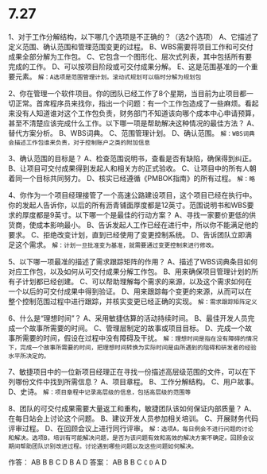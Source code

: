# 7.27

1、对于工作分解结构，以下哪几个选项是不正确的？（选2个选项）
A、它描述了定义范围、确认范围和管理范围变更的过程。
B、WBS需要将项目工作和可交付成果全部分解为工作包。
C、它包含一个图形化、层次式列表，其中包括所有要完成的工作。
D、可以按项目阶段或可交付成果分解。
E、这是范围基准的一个重要元素。
`解：A选项是范围管理计划。滚动式规划可以临时分解为规划包`

2、你在管理一个软件项目。你的团队已经工作了8个星期，当目前为止项目都一切正常。首席程序员来找你，指出一个问题：有一个工作包造成了一些麻烦。看起来没有人知道谁对这个工作包负责，财务部门不知道该向哪个成本中心申请预算，甚至不清楚应该完成什么工作。以下哪一项是帮助解决这种情况的最佳方法？
A、替代方案分析。
B、WBS词典。
C、范围管理计划。
D、确认范围。
`解：WBS词典会描述工作包谁来负责，对于控制账户之类的附加信息`

3、确认范围的目标是？
A、检查范围说明书，查看是否有缺陷，确保得到纠正。
B、让项目可交付成果得到发起人和相关方的正式验收。
C、让项目中的所有人朝着同一个目标共同努力。
D、核实已经遵循《PMBOK指南》的所有过程。
`解：略`

4、你作为一个项目经理接管了一个高速公路建设项目，这个项目已经在执行中。你的发起人告诉你，以后的所有沥青铺面厚度都是12英寸。范围说明书和WBS要求的厚度都是9英寸。以下哪一个是最佳的行动方案？
A、寻找一家要价更低的供货商，使成本影响最小。
B、告诉发起人工作已经在进行中，所以你不能满足他的要求。
C、拒绝改变计划，直到已经使用了变更控制系统。
D、告诉团队立即满足这个需求。
`解：计划一旦批准变为基准，就需要通过变更控制来进行修改。`

5、以下哪一项最准的描述了需求跟踪矩阵的作用？
A、描述了WBS词典条目如何对应工作包，以及如何从可交付成果分解工作包。
B、用来确保项目管理计划的所有子计划都已经创建。
C、可以帮助理解每个需求的来源，以及这个需求如何在一个以后的可交付成果中得到验证。
D、用来跟踪每个变更的来源，从而可以在整个控制范围过程中进行跟踪，并核实变更已经正确的实现。
`解：需求跟踪矩阵定义`

6、什么是“理想时间”？
A、采用敏捷估算的活动持续时间。
B、最佳开发人员完成一个故事所需要的时间。
C、管理层制定的故事或项目目标。
D、完成一个故事所需要的时间，假设在过程中没有障碍及干扰。
`解：理想时间是指在没有障碍的情况下，完成一个故事所需要的时间，把理想时间转换为实际时间是由所遇到的阻碍和研发者的经验水平所决定的。`

7、敏捷项目中的一位新项目经理正在寻找一份描述高层级范围的文件，可以在下列哪份文件中找到所需信息？
A、项目章程。
B、工作分解结构。
C、用户故事。
D、史诗。
`解：项目章程中记录高层级的信息，包括高层级的范围等`

8、团队的可交付成果需要大量返工和重构，敏捷团队该如何保证内部质量？
A、在每日站会上讨论这个问题。
B、建议开发人员参加相关培训。
C、开展财务代码评审过程。
D、在回顾会议上进行同行评审。
`解：选项A，每日例会不进行问题的讨论和解决。选项B，培训有可能解决问题，是否为该问题有效和高效的解决方案不确定。回顾会议期间帮助团队识别改进过程。讨论遇到哪些问题以及这些问题如何解决。`

作答： AB B B C  D   B  A D
答案： AB B B C `C` `D` A D
